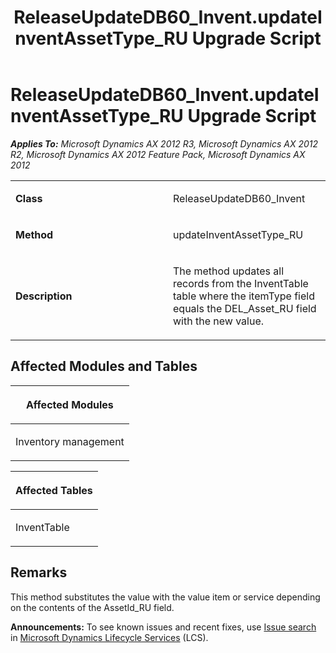 ﻿---
title: ReleaseUpdateDB60_Invent.updateInventAssetType_RU Upgrade Script
TOCTitle: ReleaseUpdateDB60_Invent.updateInventAssetType_RU Upgrade Script
ms:assetid: fc3fcf2a-68e1-17cd-f266-26b66e780707
ms:mtpsurl: https://msdn.microsoft.com/en-us/library/JJ720103(v=AX.60)
ms:contentKeyID: 49712410
ms.date: 05/18/2015
mtps_version: v=AX.60
---

# ReleaseUpdateDB60\_Invent.updateInventAssetType\_RU Upgrade Script 


_**Applies To:** Microsoft Dynamics AX 2012 R3, Microsoft Dynamics AX 2012 R2, Microsoft Dynamics AX 2012 Feature Pack, Microsoft Dynamics AX 2012_

<table>
<colgroup>
<col style="width: 50%" />
<col style="width: 50%" />
</colgroup>
<tbody>
<tr class="odd">
<td><p><strong>Class</strong></p></td>
<td><p>ReleaseUpdateDB60_Invent</p></td>
</tr>
<tr class="even">
<td><p><strong>Method</strong></p></td>
<td><p>updateInventAssetType_RU</p></td>
</tr>
<tr class="odd">
<td><p><strong>Description</strong></p></td>
<td><p>The method updates all records from the InventTable table where the itemType field equals the DEL_Asset_RU field with the new value.</p></td>
</tr>
</tbody>
</table>


## Affected Modules and Tables

<table>
<colgroup>
<col style="width: 100%" />
</colgroup>
<thead>
<tr class="header">
<th><p>Affected Modules</p></th>
</tr>
</thead>
<tbody>
<tr class="odd">
<td><p>Inventory management</p></td>
</tr>
</tbody>
</table>


<table>
<colgroup>
<col style="width: 100%" />
</colgroup>
<thead>
<tr class="header">
<th><p>Affected Tables</p></th>
</tr>
</thead>
<tbody>
<tr class="odd">
<td><p>InventTable</p></td>
</tr>
</tbody>
</table>


## Remarks

This method substitutes the value with the value item or service depending on the contents of the AssetId\_RU field.

  
**Announcements:** To see known issues and recent fixes, use [Issue search](http://go.microsoft.com/fwlink/?linkid=389258) in [Microsoft Dynamics Lifecycle Services](http://go.microsoft.com/fwlink/?linkid=306505) (LCS).

